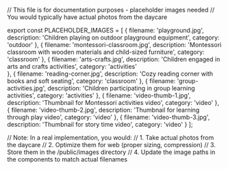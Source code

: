 // This file is for documentation purposes - placeholder images needed
// You would typically have actual photos from the daycare

export const PLACEHOLDER_IMAGES = [
  {
    filename: 'playground.jpg',
    description: 'Children playing on outdoor playground equipment',
    category: 'outdoor'
  },
  {
    filename: 'montessori-classroom.jpg', 
    description: 'Montessori classroom with wooden materials and child-sized furniture',
    category: 'classroom'
  },
  {
    filename: 'arts-crafts.jpg',
    description: 'Children engaged in arts and crafts activities',
    category: 'activities'  
  },
  {
    filename: 'reading-corner.jpg',
    description: 'Cozy reading corner with books and soft seating',
    category: 'classroom'
  },
  {
    filename: 'group-activities.jpg',
    description: 'Children participating in group learning activities',
    category: 'activities'
  },
  {
    filename: 'video-thumb-1.jpg',
    description: 'Thumbnail for Montessori activities video',
    category: 'video'
  },
  {
    filename: 'video-thumb-2.jpg', 
    description: 'Thumbnail for learning through play video',
    category: 'video'
  },
  {
    filename: 'video-thumb-3.jpg',
    description: 'Thumbnail for story time video', 
    category: 'video'
  }
];

// Note: In a real implementation, you would:
// 1. Take actual photos from the daycare
// 2. Optimize them for web (proper sizing, compression)
// 3. Store them in the /public/images directory
// 4. Update the image paths in the components to match actual filenames
